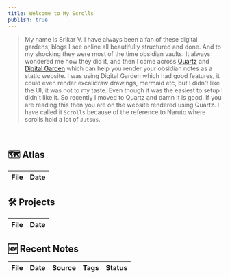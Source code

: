 ```yaml
---
title: Welcome to My Scrolls
publish: true
---
```


> My name is Srikar V. I have always been a fan of these digital gardens, blogs I see online all beautifully structured and done. And to my shocking they were most of the time obsidian vaults. It always wondered me how they did it, and then I came across [Quartz](https://quartz.jzhao.xyz/) and [Digital Garden](https://dg-docs.ole.dev/) which can help you render your obsidian notes as a static website. I was using Digital Garden which had good features, it could even render excalidraw drawings, mermaid etc, but I didn't like the UI, it was not to my taste. Even though it was the easiest to setup I didn't like it. So recently I moved to Quartz and damn it is good. If you are reading this then you are on the website rendered using Quartz. I have called it `Scrolls` because of the reference to Naruto where scrolls hold a lot of `Jutsus`. 
<br>

## 🗺️ Atlas

<!-- QueryToSerialize: TABLE date as "Date" FROM "content/🥷🏽 jutsus" WHERE contains(tags, "atlas") -->
<!-- SerializedQuery: TABLE date as "Date" FROM "content/🥷🏽 jutsus" WHERE contains(tags, "atlas") -->

| File | Date |
| ---- | ---- |
<!-- SerializedQuery END -->

## 🛠️ Projects 

<!-- QueryToSerialize: TABLE date as "Date" FROM "content/🥷🏽 jutsus" WHERE contains(tags, "project") -->
<!-- SerializedQuery: TABLE date as "Date" FROM "content/🥷🏽 jutsus" WHERE contains(tags, "project") -->

| File | Date |
| ---- | ---- |
<!-- SerializedQuery END -->

## 🆕 Recent Notes 

<!-- QueryToSerialize: TABLE date as "Date", sources as "Source", tags as "Tags", status as "Status" FROM "content/🥷🏽 jutsus" WHERE contains(tags, "zettel") SORT date DESC LIMIT 10 -->
<!-- SerializedQuery: TABLE date as "Date", sources as "Source", tags as "Tags", status as "Status" FROM "content/🥷🏽 jutsus" WHERE contains(tags, "zettel") SORT date DESC LIMIT 10 -->

| File | Date | Source | Tags | Status |
| ---- | ---- | ------ | ---- | ------ |
<!-- SerializedQuery END -->

